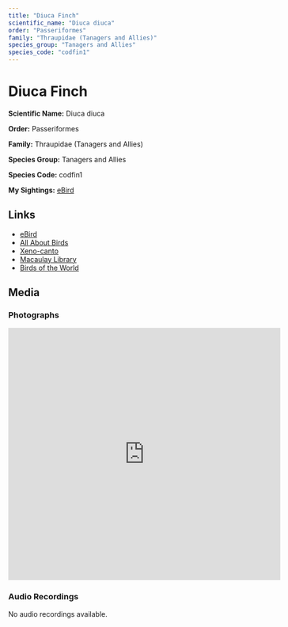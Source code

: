 ```yaml
---
title: "Diuca Finch"
scientific_name: "Diuca diuca"
order: "Passeriformes"
family: "Thraupidae (Tanagers and Allies)"
species_group: "Tanagers and Allies"
species_code: "codfin1"
---
```


# Diuca Finch

**Scientific Name:** Diuca diuca

**Order:** Passeriformes

**Family:** Thraupidae (Tanagers and Allies)

**Species Group:** Tanagers and Allies

**Species Code:** codfin1

**My Sightings:** [eBird](https://ebird.org/lifelist?r=world&time=life&spp=codfin1)

## Links
* [eBird](https://ebird.org/species/codfin1) 
* [All About Birds](https://www.allaboutbirds.org/guide/codfin1) 
* [Xeno-canto](https://www.xeno-canto.org/species/diuca-diuca) 
* [Macaulay Library](https://search.macaulaylibrary.org/catalog?taxonCode=codfin1&sort=rating_rank_desc)
* [Birds of the World](https://birdsoftheworld.org/bow/species/codfin1)

## Media
### Photographs
<iframe src="https://macaulaylibrary.org/asset/625246637/embed" width="550" height="510" frameborder="0" allowfullscreen></iframe>

### Audio Recordings
No audio recordings available.
